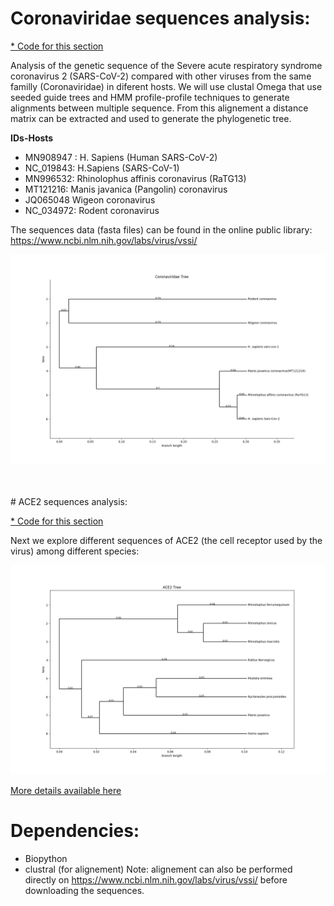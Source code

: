 # Coronaviridae sequences analysis:


[ * Code for this section ](coronaviridae_phylo.ipynb)


Analysis of the genetic sequence of the Severe acute respiratory syndrome coronavirus 2 (SARS-CoV-2) compared with other viruses from the same familly (Coronaviridae) in diferent hosts.
We will use clustal Omega that use seeded guide trees and HMM profile-profile techniques to generate alignments between multiple sequence. From this alignement a distance matrix can be extracted and used to generate the phylogenetic tree.

**IDs-Hosts**   
* MN908947 :  H. Sapiens (Human SARS-CoV-2)   
* NC_019843:  H.Sapiens (SARS-CoV-1)   
* MN996532:   Rhinolophus affinis coronavirus (RaTG13)  
* MT121216:   Manis javanica (Pangolin) coronavirus  
* JQ065048	  Wigeon coronavirus
* NC_034972:  Rodent coronavirus 

The sequences data (fasta files) can be found in the online public library: https://www.ncbi.nlm.nih.gov/labs/virus/vssi/

![](tree2.png)


<br/>
<br/>
# ACE2 sequences analysis:

[ * Code for this section](ACE2_prot_sequences.ipynb)

Next we explore different sequences of ACE2 (the cell receptor used by the virus) among different species:

![](tree.png)


[More details available here](https://medium.com/@simonburgermeister/sars-cov-2-phylogenetic-tree-from-genetic-sequences-b4f8f5788087)

# Dependencies:

* Biopython
* clustral (for alignement) Note: alignement can also be performed directly on https://www.ncbi.nlm.nih.gov/labs/virus/vssi/ before downloading the sequences.
